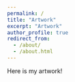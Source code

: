 ```yaml
---
permalink: /
title: "Artwork"
excerpt: "Artwork"
author_profile: true
redirect_from: 
  - /about/
  - /about.html
---
```


Here is my artwork!
